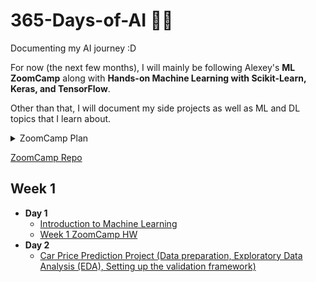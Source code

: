 # 365-Days-of-AI 🤖🙌
Documenting my AI journey :D

For now (the next few months), I will mainly be following Alexey's **ML ZoomCamp** along with **Hands-on Machine Learning with Scikit-Learn, Keras, and TensorFlow**.

Other than that, I will document my side projects as well as ML and DL topics that I learn about.

<details><summary>ZoomCamp Plan</summary>

| Id | Module Session                                | Progress | Link    | 
|----|-----------------------------------------------|-----|--------------|
|01  | Introduction to Machine Learning              | :white_check_mark: | [<a href="https://github.com/SohailaDiab/365-Days-of-AI/blob/main/Week-1/Day-1.md">Introduction to Machine Learning</a>] |
|02  | Machine Learning for Regression               | :x: | []|
|03  | Machine Learning for Classification           | :x: | []|
|04  | Evaluation Metrics for Classification         | :x: | []|
|05  | Deploying Machine Learning Models             | :x: | []|
|5b  | Bento ML                                      | :x: | []|
|06  | Decision Trees and Ensemble Learning          | :x: | []|
|07  | Midterm Project                               | :x: | []|
|07  | Midterm Project Evaluation                    | :x: | []|
|08  | Neural Networks and Deep Learning             | :x: | []|
|09  | Serverless Deep Learning                      | :x: | []|
|10  | Kubernetes and TensorFlow-Serving             | :x: | []|
|11  | Kubeflow and KFServing                        | :x: | []|
|12  | Capstone Project                              | :x: | []|
|12  | Capstone Project Evaluation                   | :x: | []|
|13  | The third Project                             | :x: | []|
|13  | The third Project Evaluation                  | :x: | []|
|14  | Article                                       | :x: | []|

</details>

<a href="https://github.com/alexeygrigorev/mlbookcamp-code">ZoomCamp Repo</a>


## Week 1 
- **Day 1** 
  - <a href="https://github.com/SohailaDiab/365-Days-of-AI/blob/main/Week-1/Day-1/Day-1.md">Introduction to Machine Learning</a>
  - <a href="https://github.com/SohailaDiab/365-Days-of-AI/blob/main/Week-1/Day-1/Week1_HW.ipynb">Week 1 ZoomCamp HW</a>
- **Day 2** 
  - <a href="https://github.com/SohailaDiab/365-Days-of-AI/blob/main/Week-1/Day-2/Day-2.md">Car Price Prediction Project (Data preparation, Exploratory Data Analysis       (EDA), Setting up the validation framework)</a>  
  
